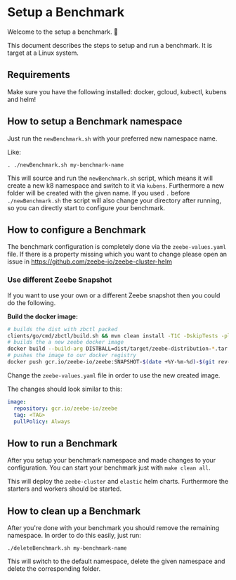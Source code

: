 # Setup a Benchmark

Welcome to the setup a benchmark. :wave:

This document describes the steps to setup and run a benchmark. It is target at a Linux system.

## Requirements

Make sure you have the following installed: docker, gcloud, kubectl, kubens and helm!

## How to setup a Benchmark namespace

Just run the `newBenchmark.sh` with your preferred new namespace name.

Like:

```
. ./newBenchmark.sh my-benchmark-name
```

This will source and run the `newBenchmark.sh` script, which means it will
create a new k8 namespace and switch to it via `kubens`. Furthermore a new folder
will be created with the given name. If you used `.` before `./newBenchmark.sh`
the script will also change your directory after running, so you can directly start
to configure your benchmark.

## How to configure a Benchmark

The benchmark configuration is completely done via the `zeebe-values.yaml` file.
If there is a property missing which you want to change please open an issue in https://github.com/zeebe-io/zeebe-cluster-helm

### Use different Zeebe Snapshot

If you want to use your own or a different Zeebe snapshot then you could do the following.

**Build the docker image:**
```bash
# builds the dist with zbctl packed
clients/go/cmd/zbctl/build.sh && mvn clean install -T1C -DskipTests -pl dist -am
# builds the a new zeebe docker image
docker build --build-arg DISTBALL=dist/target/zeebe-distribution-*.tar.gz -t gcr.io/zeebe-io/zeebe:SNAPSHOT-$(date +%Y-%m-%d)-$(git rev-parse --short=8 HEAD) --target app .
# pushes the image to our docker registry
docker push gcr.io/zeebe-io/zeebe:SNAPSHOT-$(date +%Y-%m-%d)-$(git rev-parse --short=8 HEAD)
```

Change the `zeebe-values.yaml` file in order to use the new created image.

The changes should look similar to this:
```yaml
image:
  repository: gcr.io/zeebe-io/zeebe
  tag: <TAG>
  pullPolicy: Always
```

## How to run a Benchmark

After you setup your benchmark namespace and made changes to your configuration.
You can start your benchmark just with `make clean all`.

This will deploy the `zeebe-cluster` and `elastic` helm charts.
Furthermore the starters and workers should be started.

## How to clean up a Benchmark

After you're done with your benchmark you should remove the remaining namespace.
In order to do this easily, just run:

```
./deleteBenchmark.sh my-benchmark-name
```

This will switch to the default namespace, delete the given namespace and delete the corresponding folder.

